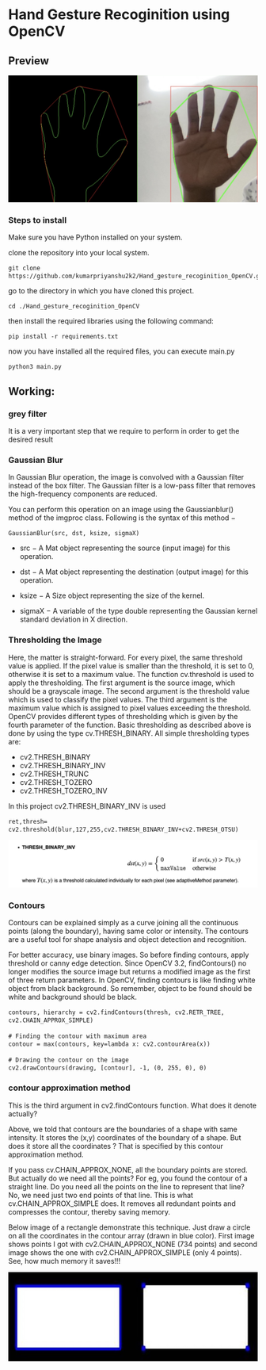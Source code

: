 
# Hand Gesture Recoginition using OpenCV #

## Preview


![Preview](./Screenshot.jpg "Hand")


### Steps to install 


Make sure you have Python installed on your system.


clone the repository into your local system.



    git clone https://github.com/kumarpriyanshu2k2/Hand_gesture_recoginition_OpenCV.git
    

go to the directory in which you have cloned this project.


    cd ./Hand_gesture_recoginition_OpenCV



then install the required libraries using the following command:


    pip install -r requirements.txt


now you have installed all the required files, you can execute main.py

    python3 main.py


## Working:

### grey filter

It is a very important step that we require to perform in order to get the desired result

### Gaussian Blur

In Gaussian Blur operation, the image is convolved with a Gaussian filter instead of the box filter. The Gaussian filter is a low-pass filter that removes the high-frequency components are reduced.

You can perform this operation on an image using the Gaussianblur() method of the imgproc class. Following is the syntax of this method −

    GaussianBlur(src, dst, ksize, sigmaX)

- src − A Mat object representing the source (input image) for this operation.

- dst − A Mat object representing the destination (output image) for this operation.

- ksize − A Size object representing the size of the kernel.

- sigmaX − A variable of the type double representing the Gaussian kernel standard deviation in X direction.


### Thresholding the Image

Here, the matter is straight-forward. For every pixel, the same threshold value is applied. If the pixel value is smaller than the threshold, it is set to 0, otherwise it is set to a maximum value. The function cv.threshold is used to apply the thresholding. The first argument is the source image, which should be a grayscale image. The second argument is the threshold value which is used to classify the pixel values. The third argument is the maximum value which is assigned to pixel values exceeding the threshold. OpenCV provides different types of thresholding which is given by the fourth parameter of the function. Basic thresholding as described above is done by using the type cv.THRESH_BINARY. All simple thresholding types are:

- cv2.THRESH_BINARY
- cv2.THRESH_BINARY_INV
- cv2.THRESH_TRUNC
- cv2.THRESH_TOZERO
- cv2.THRESH_TOZERO_INV

In this project cv2.THRESH_BINARY_INV is used

    ret,thresh= cv2.threshold(blur,127,255,cv2.THRESH_BINARY_INV+cv2.THRESH_OTSU)

![Binary Inversion](./binary.jpg "threshold function")

### Contours

Contours can be explained simply as a curve joining all the continuous points (along the boundary), having same color or intensity. The contours are a useful tool for shape analysis and object detection and recognition.

For better accuracy, use binary images. So before finding contours, apply threshold or canny edge detection.
Since OpenCV 3.2, findContours() no longer modifies the source image but returns a modified image as the first of three return parameters.
In OpenCV, finding contours is like finding white object from black background. So remember, object to be found should be white and background should be black.

    contours, hierarchy = cv2.findContours(thresh, cv2.RETR_TREE, cv2.CHAIN_APPROX_SIMPLE)
    
    # Finding the contour with maximum area
    contour = max(contours, key=lambda x: cv2.contourArea(x))
    
    # Drawing the contour on the image
    cv2.drawContours(drawing, [contour], -1, (0, 255, 0), 0)

### contour approximation method

This is the third argument in cv2.findContours function. What does it denote actually?

Above, we told that contours are the boundaries of a shape with same intensity. It stores the (x,y) coordinates of the boundary of a shape. But does it store all the coordinates ? That is specified by this contour approximation method.

If you pass cv.CHAIN_APPROX_NONE, all the boundary points are stored. But actually do we need all the points? For eg, you found the contour of a straight line. Do you need all the points on the line to represent that line? No, we need just two end points of that line. This is what cv.CHAIN_APPROX_SIMPLE does. It removes all redundant points and compresses the contour, thereby saving memory.

Below image of a rectangle demonstrate this technique. Just draw a circle on all the coordinates in the contour array (drawn in blue color). First image shows points I got with cv2.CHAIN_APPROX_NONE (734 points) and second image shows the one with cv2.CHAIN_APPROX_SIMPLE (only 4 points). See, how much memory it saves!!!


![Chain Approximattion](./approx.jpg "Approximation simple")


